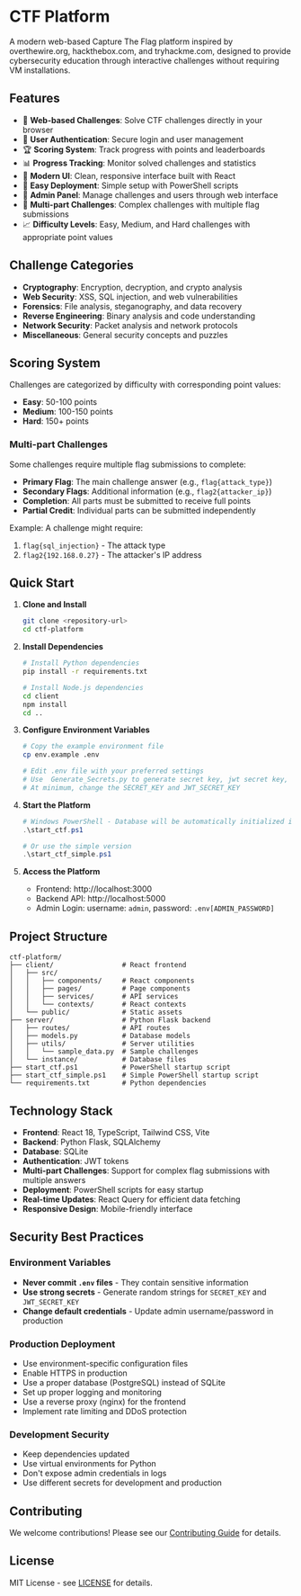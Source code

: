 # CTF Platform

A modern web-based Capture The Flag platform inspired by overthewire.org, hackthebox.com, and tryhackme.com, designed to provide cybersecurity education through interactive challenges without requiring VM installations.

## Features

- 🎯 **Web-based Challenges**: Solve CTF challenges directly in your browser
- 🔐 **User Authentication**: Secure login and user management
- 🏆 **Scoring System**: Track progress with points and leaderboards
- 📊 **Progress Tracking**: Monitor solved challenges and statistics
- 🎨 **Modern UI**: Clean, responsive interface built with React
- 🚀 **Easy Deployment**: Simple setup with PowerShell scripts
- 🔧 **Admin Panel**: Manage challenges and users through web interface
- 🎲 **Multi-part Challenges**: Complex challenges with multiple flag submissions
- 📈 **Difficulty Levels**: Easy, Medium, and Hard challenges with appropriate point values

## Challenge Categories

- **Cryptography**: Encryption, decryption, and crypto analysis
- **Web Security**: XSS, SQL injection, and web vulnerabilities
- **Forensics**: File analysis, steganography, and data recovery
- **Reverse Engineering**: Binary analysis and code understanding
- **Network Security**: Packet analysis and network protocols
- **Miscellaneous**: General security concepts and puzzles

## Scoring System

Challenges are categorized by difficulty with corresponding point values:

- **Easy**: 50-100 points
- **Medium**: 100-150 points  
- **Hard**: 150+ points

### Multi-part Challenges

Some challenges require multiple flag submissions to complete:

- **Primary Flag**: The main challenge answer (e.g., `flag{attack_type}`)
- **Secondary Flags**: Additional information (e.g., `flag2{attacker_ip}`)
- **Completion**: All parts must be submitted to receive full points
- **Partial Credit**: Individual parts can be submitted independently

Example: A challenge might require:
1. `flag{sql_injection}` - The attack type
2. `flag2{192.168.0.27}` - The attacker's IP address

## Quick Start

1. **Clone and Install**
   ```bash
   git clone <repository-url>
   cd ctf-platform
   ```

2. **Install Dependencies**
   ```bash
   # Install Python dependencies
   pip install -r requirements.txt
   
   # Install Node.js dependencies
   cd client
   npm install
   cd ..
   ```

3. **Configure Environment Variables**
   ```bash
   # Copy the example environment file
   cp env.example .env
   
   # Edit .env file with your preferred settings
   # Use  Generate_Secrets.py to generate secret key, jwt secret key, and admin password.
   # At minimum, change the SECRET_KEY and JWT_SECRET_KEY
   ```

4. **Start the Platform**
   ```powershell
   # Windows PowerShell - Database will be automatically initialized if needed
   .\start_ctf.ps1
   
   # Or use the simple version
   .\start_ctf_simple.ps1
   ```

5. **Access the Platform**
   - Frontend: http://localhost:3000
   - Backend API: http://localhost:5000
   - Admin Login: username: `admin`, password: `.env[ADMIN_PASSWORD]`

## Project Structure

```
ctf-platform/
├── client/                 # React frontend
│   ├── src/
│   │   ├── components/     # React components
│   │   ├── pages/          # Page components
│   │   ├── services/       # API services
│   │   └── contexts/       # React contexts
│   └── public/             # Static assets
├── server/                 # Python Flask backend
│   ├── routes/             # API routes
│   ├── models.py           # Database models
│   ├── utils/              # Server utilities
│   │   └── sample_data.py  # Sample challenges
│   └── instance/           # Database files
├── start_ctf.ps1           # PowerShell startup script
├── start_ctf_simple.ps1    # Simple PowerShell startup script
└── requirements.txt        # Python dependencies
```

## Technology Stack

- **Frontend**: React 18, TypeScript, Tailwind CSS, Vite
- **Backend**: Python Flask, SQLAlchemy
- **Database**: SQLite
- **Authentication**: JWT tokens
- **Multi-part Challenges**: Support for complex flag submissions with multiple answers
- **Deployment**: PowerShell scripts for easy startup
- **Real-time Updates**: React Query for efficient data fetching
- **Responsive Design**: Mobile-friendly interface

## Security Best Practices

### Environment Variables
- **Never commit `.env` files** - They contain sensitive information
- **Use strong secrets** - Generate random strings for `SECRET_KEY` and `JWT_SECRET_KEY`
- **Change default credentials** - Update admin username/password in production

### Production Deployment
- Use environment-specific configuration files
- Enable HTTPS in production
- Use a proper database (PostgreSQL) instead of SQLite
- Set up proper logging and monitoring
- Use a reverse proxy (nginx) for the frontend
- Implement rate limiting and DDoS protection

### Development Security
- Keep dependencies updated
- Use virtual environments for Python
- Don't expose admin credentials in logs
- Use different secrets for development and production

## Contributing

We welcome contributions! Please see our [Contributing Guide](docs/CONTRIBUTING.md) for details.

## License

MIT License - see [LICENSE](LICENSE) for details.
